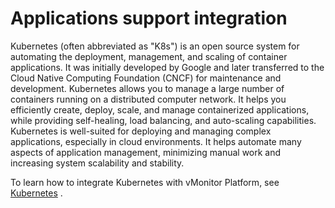# Applications support integration

Kubernetes (often abbreviated as "K8s") is an open source system for automating the deployment, management, and scaling of container applications. It was initially developed by Google and later transferred to the Cloud Native Computing Foundation (CNCF) for maintenance and development. Kubernetes allows you to manage a large number of containers running on a distributed computer network. It helps you efficiently create, deploy, scale, and manage containerized applications, while providing self-healing, load balancing, and auto-scaling capabilities. Kubernetes is well-suited for deploying and managing complex applications, especially in cloud environments. It helps automate many aspects of application management, minimizing manual work and increasing system scalability and stability.

To learn how to integrate Kubernetes with vMonitor Platform, see [Kubernetes](https://docs-vngcloud-vn.translate.goog/vng-cloud-document/v/vn/vmonitor/dashboards/metrics/cac-ung-dung-ho-tro-tich-hop/kubernetes) .
